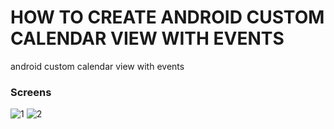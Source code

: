 # HOW TO CREATE ANDROID CUSTOM CALENDAR VIEW WITH EVENTS
android custom calendar view with events

### Screens
![1](https://user-images.githubusercontent.com/10918083/33126987-9587b6e4-cfac-11e7-8623-a68dd7140540.png) ![2](https://user-images.githubusercontent.com/10918083/33127014-c1bb6d5a-cfac-11e7-8bd2-578ab5b1d874.png)
